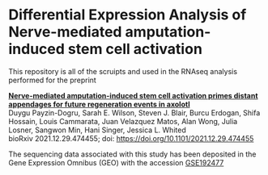 # Differential Expression Analysis of Nerve-mediated amputation-induced stem cell activation
This repository is all of the scruipts and used in the RNAseq analysis performed for the preprint

**[Nerve-mediated amputation-induced stem cell activation primes distant appendages for future regeneration events in axolotl](https://www.biorxiv.org/content/10.1101/2021.12.29.474455v1.full)**  
Duygu Payzin-Dogru, Sarah E. Wilson, Steven J. Blair, Burcu Erdogan, Shifa Hossain, Louis Cammarata, Juan Velazquez Matos, Alan Wong, Julia Losner, Sangwon Min, Hani Singer, Jessica L. Whited  
bioRxiv 2021.12.29.474455; doi: https://doi.org/10.1101/2021.12.29.474455

The sequencing data associated with this study has been deposited in the Gene Expression Omnibus (GEO) with the accession [GSE192477](https://www.ncbi.nlm.nih.gov/geo/query/acc.cgi?acc=GSE192477)  

